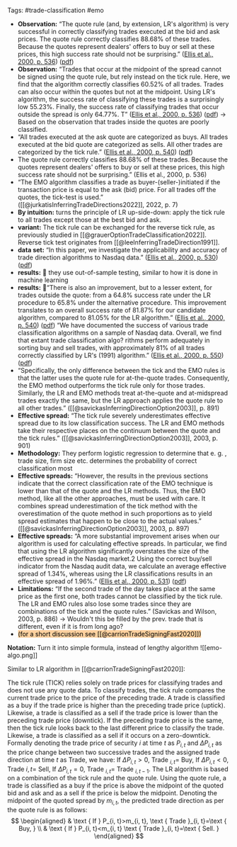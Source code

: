 Tags: #trade-classification #emo

- **Observation:** “The quote rule (and, by extension, LR's algorithm) is very successful in correctly classifying trades executed at the bid and ask prices. The quote rule correctly classifies 88.68% of these trades. Because the quotes represent dealers' offers to buy or sell at these prices, this high success rate should not be surprising.” ([Ellis et al., 2000, p. 536](zotero://select/library/items/54BPHWMV)) ([pdf](zotero://open-pdf/library/items/TTB4YUW6?page=9&annotation=KLSHP9N3))
- **Observation:** “Trades that occur at the midpoint of the spread cannot be signed using the quote rule, but rely instead on the tick rule. Here, we find that the algorithm correctly classifies 60.52% of all trades. Trades can also occur within the quotes but not at the midpoint. Using LR's algorithm, the success rate of classifying these trades is a surprisingly low 55.23%. Finally, the success rate of classifying trades that occur outside the spread is only 64.77%. T” ([Ellis et al., 2000, p. 536](zotero://select/library/items/54BPHWMV)) ([pdf](zotero://open-pdf/library/items/TTB4YUW6?page=9&annotation=SMPELREN)) -> Based on the observation that trades inside the quotes are poorly classified. 
- “All trades executed at the ask quote are categorized as buys. All trades executed at the bid quote are categorized as sells. All other trades are categorized by the tick rule.” ([Ellis et al., 2000, p. 540](zotero://select/library/items/54BPHWMV)) ([pdf](zotero://open-pdf/library/items/TTB4YUW6?page=13&annotation=CUZ2F74R))
- The quote rule correctly classifies 88.68% of these trades. Because the quotes represent dealers' offers to buy or sell at these prices, this high success rate should not be surprising.” (Ellis et al., 2000, p. 536)
- “The EMO algorithm classifies a trade as buyer-(seller-)initiated if the transaction price is equal to the ask (bid) price. For all trades off the quotes, the tick-test is used.” ([[@jurkatisInferringTradeDirections2022]], 2022, p. 7)
- **By intuition:** turns the principle of LR up-side-down: apply the tick rule to all trades except those at the best bid and ask.
- **variant:** The tick rule can be exchanged for the reverse tick rule, as previously studied in [[@grauerOptionTradeClassification2022]]. Reverse tick test originates from [[@leeInferringTradeDirection1991]].
- **data set:** “In this paper, we investigate the applicability and accuracy of trade direction algorithms to Nasdaq data.” ([Ellis et al., 2000, p. 530](zotero://select/library/items/54BPHWMV)) ([pdf](zotero://open-pdf/library/items/TTB4YUW6?page=3&annotation=5QZKXMFZ))
- **results:** 💸 they use out-of-sample testing, similar to how it is done in machine learning
- **results:** 💸“There is also an improvement, but to a lesser extent, for trades outside the quote: from a 64.8% success rate under the LR procedure to 65.8% under the alternative procedure. This improvement translates to an overall success rate of 81.87% for our candidate algorithm, compared to 81.05% for the LR algorithm.” ([Ellis et al., 2000, p. 540](zotero://select/library/items/54BPHWMV)) ([pdf](zotero://open-pdf/library/items/TTB4YUW6?page=13&annotation=9TI52E9M)) “We have documented the success of various trade classification algorithms on a sample of Nasdaq data. Overall, we find that extant trade classification algo? rithms perform adequately in sorting buy and sell trades, with approximately 81% of all trades correctly classified by LR's (1991) algorithm.” ([Ellis et al., 2000, p. 550](zotero://select/library/items/54BPHWMV)) ([pdf](zotero://open-pdf/library/items/TTB4YUW6?page=23&annotation=LJTZVDBY))
- “Specifically, the only difference between the tick and the EMO rules is that the latter uses the quote rule for at-the-quote trades. Consequently, the EMO method outperforms the tick rule only for those trades. Similarly, the LR and EMO methods treat at-the-quote and at-midspread trades exactly the same, but the LR approach applies the quote rule to all other trades.” ([[@savickasInferringDirectionOption2003]], p. 891)
- **Effective spread:** “The tick rule severely underestimates effective spread due to its low classification success. The LR and EMO methods take their respective places on the continuum between the quote and the tick rules.” ([[@savickasInferringDirectionOption2003]], 2003, p. 901)
- **Methodology:** They perform logistic regression to determine that e. g. , trade size, firm size etc. determines the probability of correct classification most
- **Effective spreads:** “However, the results in the previous sections indicate that the correct classification rate of the EMO technique is lower than that of the quote and the LR methods. Thus, the EMO method, like all the other approaches, must be used with care. It combines spread underestimation of the tick method with the overestimation of the quote method in such proportions as to yield spread estimates that happen to be close to the actual values.” ([[@savickasInferringDirectionOption2003]], 2003, p. 897)
- **Effective spreads:** “A more substantial improvement arises when our algorithm is used for calculating effective spreads. In particular, we find that using the LR algorithm significantly overstates the size of the effective spread in the Nasdaq market.2 Using the correct buy/sell indicator from the Nasdaq audit data, we calculate an average effective spread of 1.34%, whereas using the LR classifications results in an effective spread of 1.96%.” ([Ellis et al., 2000, p. 531](zotero://select/library/items/54BPHWMV)) ([pdf](zotero://open-pdf/library/items/TTB4YUW6?page=4&annotation=9VPBNHNN))
- **Limitations:** “If the second trade of the day takes place at the same price as the first one, both trades cannot be classified by the tick rule. The LR and EMO rules also lose some trades since they are combinations of the tick and the quote rules.” (Savickas and Wilson, 2003, p. 886) -> Wouldn't this be filled by the prev. trade that is different, even if it is from long ago?
- <mark style="background: #FFB86CA6;">(for a short discussion see [[@carrionTradeSigningFast2020]])</mark>

**Notation:**
Turn it into simple formula, instead of lengthy algorithm
![[emo-algo.png]]

Similar to LR algorithm in  [[@carrionTradeSigningFast2020]]:

The tick rule (TICK) relies solely on trade prices for classifying trades and does not use any quote data. To classify trades, the tick rule compares the current trade price to the price of the preceding trade. A trade is classified as a buy if the trade price is higher than the preceding trade price (uptick). Likewise, a trade is classified as a sell if the trade price is lower than the preceding trade price (downtick). If the preceding trade price is the same, then the tick rule looks back to the last different price to classify the trade. Likewise, a trade is classified as a sell if it occurs on a zero-downtick. Formally denoting the trade price of security $i$ at time $t$ as $P_{i, t}$ and $\Delta P_{i, t}$ as the price change between two successive trades and the assigned trade direction at time $t$ as Trade, we have:
If $\Delta P_{i, t}>0$, Trade $_{i, t}=$ Buy,
If $\Delta P_{i, t}<0$, Trade ${i, t}=$ Sell,
If $\Delta P_{i, t}=0$, Trade $_{i, t}=$ Trade $_{i, t-1}$.
The LR algorithm is based on a combination of the tick rule and the quote rule. Using the quote rule, a trade is classified as a buy if the price is above the midpoint of the quoted bid and ask and as a sell if the price is below the midpoint. Denoting the midpoint of the quoted spread by $m_{i, t}$, the predicted trade direction as per the quote rule is as follows:
$$
\begin{aligned}
& \text { If } P_{i, t}>m_{i, t}, \text { Trade }_{i, t}=\text { Buy, } \\
& \text { If } P_{i, t}<m_{i, t} \text { Trade }_{i, t}=\text { Sell. }
\end{aligned}
$$

